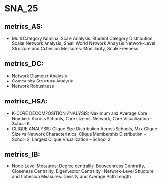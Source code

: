 # SNA_25

## metrics_AS:
- Multi Category Nominal Scale Analysis: Student Category Distribution, Scalar Network Analysis, Small World Network Analysis
Network-Level Structure and Cohesion Measures: Modularity, Scale Freeness

## metrics_DC:
- Network Diameter Analysis
- Community Structure Analysis
- Network Robustness

## metrics_HSA:
- K-CORE DECOMPOSITION ANALYSIS: Maximum and Average Core Numbers Across Schools, Core size vs. Network, Core Visualization – School 6.
- CLIQUE ANALYSIS: Clique Size Distribution Across Schools, Max Clique Size vs Network Characteristics, Clique Membership Distribution – School 2, Largest Clique Visualization – School 2

## metrics_IB:
- Node-Level Measures: Degree centrality, Betweenness Centrality, Closeness Centrality, Eigenvector Centrality
-Network-Level Structure and Cohesion Measures: Density and	Average Path Length
